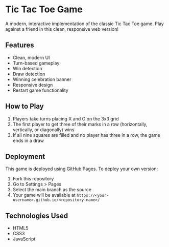 # Tic Tac Toe Game

A modern, interactive implementation of the classic Tic Tac Toe game. Play against a friend in this clean, responsive web version!

## Features
- Clean, modern UI
- Turn-based gameplay
- Win detection
- Draw detection
- Winning celebration banner
- Responsive design
- Restart game functionality

## How to Play
1. Players take turns placing X and O on the 3x3 grid
2. The first player to get three of their marks in a row (horizontally, vertically, or diagonally) wins
3. If all nine squares are filled and no player has three in a row, the game ends in a draw

## Deployment
This game is deployed using GitHub Pages. To deploy your own version:

1. Fork this repository
2. Go to Settings > Pages
3. Select the main branch as the source
4. Your game will be available at `https://<your-username>.github.io/<repository-name>/`

## Technologies Used
- HTML5
- CSS3
- JavaScript 